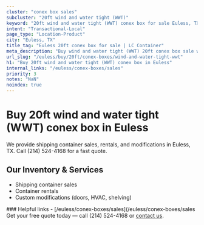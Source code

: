 ```yaml
---
cluster: "conex box sales"
subcluster: "20ft wind and water tight (WWT)"
keyword: "20ft wind and water tight (WWT) conex box for sale Euless, TX"
intent: "Transactional-Local"
page_type: "Location-Product"
city: "Euless, TX"
title_tag: "Euless 20ft conex box for sale | LC Container"
meta_description: "Buy wind and water tight (WWT) 20ft conex box sale with local delivery in Euless, TX. LC Container — local Since 2003. Request a fast quote today."
url_slug: "/euless/buy/20ft/conex-boxes/wind-and-water-tight-wwt"
h1: "Buy 20ft wind and water tight (WWT) conex box in Euless"
internal_links: "/euless/conex-boxes/sales"
priority: 3
notes: "NaN"
noindex: true
---
```


# Buy 20ft wind and water tight (WWT) conex box in Euless

We provide shipping container sales, rentals, and modifications in Euless, TX. Call (214) 524-4168 for a fast quote.

## Our Inventory & Services
- Shipping container sales
- Container rentals
- Custom modifications (doors, HVAC, shelving)

<div data-section="internal-links">
### Helpful links
- [/euless/conex-boxes/sales](/euless/conex-boxes/sales
</div>

<div data-section="cta">
Get your free quote today — call (214) 524-4168 or <a href="/contact">contact us</a>.
</div>

<script type="application/ld+json">{"@context":"https://schema.org","@type":"FAQPage","mainEntity":[{"@type":"Question","name":"How much does delivery cost in Euless, TX?","acceptedAnswer":{"@type":"Answer","text":"Delivery costs vary by distance and container size. Most deliveries in Euless, TX range from $150-$300. Call (214) 524-4168 for an exact quote based on your specific location."}},{"@type":"Question","name":"Do you offer financing or payment plans?","acceptedAnswer":{"@type":"Answer","text":"We accept major credit cards, checks, and can discuss commercial terms for bulk purchases. Call (214) 524-4168 to discuss options."}},{"@type":"Question","name":"Can you customize containers in Euless, TX?","acceptedAnswer":{"@type":"Answer","text":"Yes — we perform modifications like doors, HVAC, insulation, and shelving. Request a custom quote at (214) 524-4168 or via our contact form."}}]}</script>
